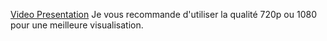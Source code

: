[Video Presentation](https://drive.google.com/file/d/1mXu8cAY_8M02HZIDlxUNL0GH9WjirErj/view?usp=drive_link)
Je vous recommande d'utiliser la qualité 720p ou 1080 pour une meilleure visualisation.
